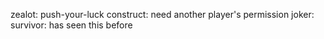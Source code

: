 zealot: push-your-luck
construct: need another player's permission
joker:
survivor: has seen this before
